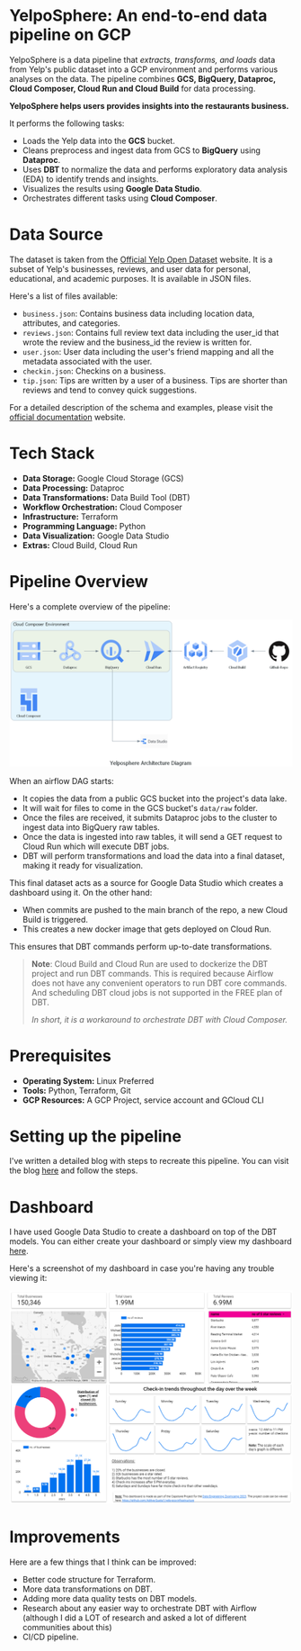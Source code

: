# YelpoSphere: An end-to-end data pipeline on GCP

YelpoSphere is a data pipeline that *extracts, transforms, and loads* data from Yelp's public dataset into a
GCP environment and performs various analyses on the data. The pipeline combines **GCS, BigQuery, Dataproc,
Cloud Composer, Cloud Run and Cloud Build** for data processing.

**YelpoSphere helps users provides insights into the restaurants business.**

It performs the following tasks:

* Loads the Yelp data into the **GCS** bucket.
* Cleans preprocess and ingest data from GCS to **BigQuery** using **Dataproc**.
* Uses **DBT** to normalize the data and performs exploratory data analysis (EDA) to identify trends and insights.
* Visualizes the results using **Google Data Studio**.
* Orchestrates different tasks using **Cloud Composer**.

# Data Source

The dataset is taken from the [Official Yelp Open Dataset](https://www.yelp.com/dataset) website. It is a subset of Yelp's businesses, reviews, and user data for personal, educational, and academic purposes. It is available in JSON files.

Here's a list of files available:

* `business.json`: Contains business data including location data, attributes, and categories.
* `reviews.json`: Contains full review text data including the user\_id that wrote the review and the business\_id the review is written for.
* `user.json`: User data including the user's friend mapping and all the metadata associated with the user.
* `checkin.json`: Checkins on a business.
* `tip.json`: Tips are written by a user of a business. Tips are shorter than reviews and tend to convey quick suggestions.

For a detailed description of the schema and examples, please visit the [official documentation](https://www.yelp.com/dataset/documentation/main) website.

# Tech Stack

* **Data Storage:** Google Cloud Storage (GCS)
* **Data Processing:** Dataproc
* **Data Transformations:** Data Build Tool (DBT)
* **Workflow Orchestration:** Cloud Composer
* **Infrastructure:** Terraform
* **Programming Language:** Python
* **Data Visualization:** Google Data Studio
* **Extras:** Cloud Build, Cloud Run

# Pipeline Overview

Here's a complete overview of the pipeline:

![](imgs/yelposphere_architecture_diagram.png)

When an airflow DAG starts:

* It copies the data from a public GCS bucket into the project's data lake.
* It will wait for files to come in the GCS bucket's `data/raw` folder.
* Once the files are received, it submits Dataproc jobs to the cluster to ingest data into BigQuery raw tables.
* Once the data is ingested into raw tables, it will send a GET request to Cloud Run which will execute DBT jobs.
* DBT will perform transformations and load the data into a final dataset, making it ready for visualization.

This final dataset acts as a source for Google Data Studio which creates a dashboard using it. On the other hand:

* When commits are pushed to the main branch of the repo, a new Cloud Build is triggered. 
* This creates a new docker image that gets deployed on Cloud Run.

This ensures that DBT commands perform up-to-date transformations.

> **Note**: Cloud Build and Cloud Run are used to dockerize the DBT project and run DBT commands. This is required because Airflow does not have any convenient operators to run DBT core commands. And scheduling DBT cloud jobs is not supported in the FREE plan of DBT.
> 
> _In short, it is a workaround to orchestrate DBT with Cloud Composer._

# Prerequisites

* **Operating System:** Linux Preferred
* **Tools:** Python, Terraform, Git
* **GCP Resources:** A GCP Project, service account and GCloud CLI

# Setting up the pipeline

I've written a detailed blog with steps to recreate this pipeline. You can visit the blog [here](https://itsadityagupta.hashnode.dev/how-to-setup-yelposhere-pipeline-on-gcp) 
and follow the steps.

# Dashboard

I have used Google Data Studio to create a dashboard on top of the DBT models. You can either create your dashboard or simply view 
my dashboard [here](http://lookerstudio.google.com/reporting/03290c4d-e20a-4e61-9978-f4e0ae893ff5).

Here's a screenshot of my dashboard in case you're having any trouble viewing it:

![](imgs/yelposphere_dashboard.png)

# Improvements

Here are a few things that I think can be improved:

* Better code structure for Terraform.
* More data transformations on DBT.
* Adding more data quality tests on DBT models.
* Research about any easier way to orchestrate DBT with Airflow (although I did a LOT of research and asked a lot of different communities about this)
* CI/CD pipeline.
